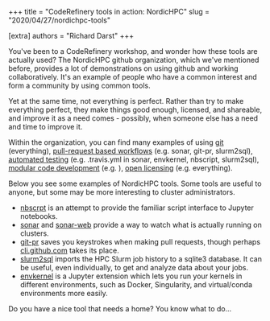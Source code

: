+++
title = "CodeRefinery tools in action: NordicHPC"
slug = "2020/04/27/nordichpc-tools"

[extra]
authors = "Richard Darst"
+++

You've been to a CodeRefinery workshop, and wonder how these tools are
actually used?  The NordicHPC github organization, which we've
mentioned before, provides a lot of demonstrations on using github and
working collaboratively.  It's an example of people who have a common
interest and form a community by using common tools.

Yet at the same time, not everything is perfect.  Rather than try to
make everything perfect, they make things good enough, licensed, and
shareable, and improve it as a need comes - possibly, when someone
else has a need and time to improve it.

Within the organization, you can find many examples of using
[git](https://coderefinery.github.io/git-intro/) (everything),
[pull-request based
workflows](https://coderefinery.github.io/git-collaborative/)
(e.g. sonar, git-pr, slurm2sql), [automated
testing](https://coderefinery.github.io/testing/) (e.g. .travis.yml in
sonar, envkernel, nbscript, slurm2sql), [modular code
development](http://cicero.xyz/v3/remark/0.14.0/github.com/coderefinery/modular-code-development/master/talk.md)
(e.g. ), [open
licensing](https://coderefinery.github.io/social-coding/)
(e.g. everything).

Below you see some examples of NordicHPC tools.  Some tools are useful
to anyone, but some may be more interesting to cluster administrators.

* [nbscrpt](https://github.com/NordicHPC/nbscript) is an attempt to
  provide the familiar script interface to Jupyter notebooks.
* [sonar](https://github.com/NordicHPC/sonar) and
  [sonar-web](https://github.com/NordicHPC/sonar-web) provide a way to
  watch what is actually running on clusters.
* [git-pr](https://github.com/NordicHPC/git-pr) saves you keystrokes
  when making pull requests, though perhaps
  [cli.github.com](https://cli.github.com/) takes its place.
* [slurm2sql](https://github.com/NordicHPC/envkernel) imports the HPC
  Slurm job history to a sqlite3 database.  It can be useful, even
  individually, to get and analyze data about your jobs.
* [envkernel](https://github.com/NordicHPC/envkernel) is a Jupyter
  extension which lets you run your kernels in different environments,
  such as Docker, Singularity, and virtual/conda environments more
  easily.

Do you have a nice tool that needs a home?  You know what to do...

